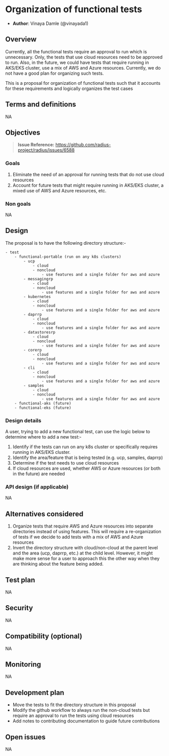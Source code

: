 # Organization of functional tests

* **Author**: Vinaya Damle (@vinayada1)

## Overview

Currently, all the functional tests require an approval to run which is unnecessary. Only, the tests that use cloud resources need to be approved to run. Also, in the future, we could have tests that require running in AKS/EKS cluster, use a mix of AWS and Azure resources. Currently, we do not have a good plan for organizing such tests.

This is a proposal for organization of functional tests such that it accounts for these requirements and logically organizes the test cases

## Terms and definitions

NA

## Objectives

> **Issue Reference:** https://github.com/radius-project/radius/issues/6588

### Goals

1. Eliminate the need of an approval for running tests that do not use cloud resources
2. Account for future tests that might require running in AKS/EKS cluster, a mixed use of AWS and Azure resources, etc.

### Non goals

NA


## Design

The proposal is to have the following directory structure:-
```
- test
    - functional-portable (run on any k8s clusters)
        - ucp
            - cloud
            - noncloud		
                - use features and a single folder for aws and azure
        - messagingrp
            - cloud
            - noncloud		
                - use features and a single folder for aws and azure
        - kubernetes
            - cloud
            - noncloud		
                - use features and a single folder for aws and azure
        - daprrp
            - cloud
            - noncloud		
                - use features and a single folder for aws and azure
        - datastoresrp
            - cloud
            - noncloud		
                - use features and a single folder for aws and azure
        - corerp
            - cloud
            - noncloud		
                - use features and a single folder for aws and azure
        - cli
            - cloud
            - noncloud		
                - use features and a single folder for aws and azure
        - samples
            - cloud
            - noncloud		
                - use features and a single folder for aws and azure
    - functional-aks (future)
    - functional-eks (future)
```

### Design details


A user, trying to add a new functional test, can use the logic below to determine where to add a new test:-
1. Identify if the tests can run on any k8s cluster or specifically requires running in AKS/EKS cluster.
2. Identify the area/feature that is being tested (e.g. ucp, samples, daprrp)
3. Determine if the test needs to use cloud resources
4. If cloud resources are used, whether AWS or Azure resources (or both in the future) are needed

### API design (if applicable)

NA

## Alternatives considered

1. Organize tests that require AWS and Azure resources into separate directories instead of using features. This will require a re-organization of tests if we decide to add tests with a mix of AWS and Azure resources
2. Invert the directory structure with cloud/non-cloud at the parent level and the area (ucp, daprrp, etc.) at the child level. However, it might make more sense for a user to approach this the other way when they are thinking about the feature being added.

## Test plan

NA

## Security

NA

## Compatibility (optional)

NA

## Monitoring

NA

## Development plan

- Move the tests to fit the directory structure in this proposal
- Modify the github workflow to always run the non-cloud tests but require an approval to run the tests using cloud resources
- Add notes to contributing documentation to guide future contributions

## Open issues

NA